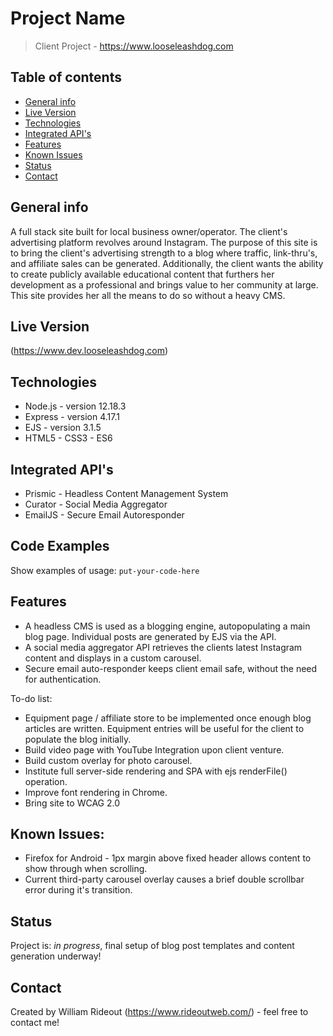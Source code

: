 # Project Name
> Client Project - https://www.looseleashdog.com

## Table of contents
* [General info](#general-info)
* [Live Version](#live-version)
* [Technologies](#technologies)
* [Integrated API's](#integrated-api)
* [Features](#features)
* [Known Issues](#known-issues)
* [Status](#status)
* [Contact](#contact)

## General info
A full stack site built for local business owner/operator. The client's advertising platform revolves around Instagram. The purpose of this site is to bring the client's advertising strength to a blog where traffic, link-thru's, and affiliate sales can be generated. Additionally, the client wants the ability to create publicly available educational content that furthers her development as a professional and brings value to her community at large. This site provides her all the means to do so without a heavy CMS.

## Live Version
(https://www.dev.looseleashdog.com)

## Technologies
* Node.js - version 12.18.3
* Express - version 4.17.1
* EJS - version 3.1.5
* HTML5 - CSS3 - ES6

## Integrated API's
* Prismic - Headless Content Management System
* Curator - Social Media Aggregator
* EmailJS - Secure Email Autoresponder

## Code Examples
Show examples of usage:
`put-your-code-here`

## Features
* A headless CMS is used as a blogging engine, autopopulating a main blog page. Individual posts are generated by EJS via the API. 
* A social media aggregator API retrieves the clients latest Instagram content and displays in a custom carousel.
* Secure email auto-responder keeps client email safe, without the need for authentication.

To-do list:
* Equipment page / affiliate store to be implemented once enough blog articles are written. Equipment entries will be useful for the client to populate the blog initially.
* Build video page with YouTube Integration upon client venture.
* Build custom overlay for photo carousel. 
* Institute full server-side rendering and SPA with ejs renderFile() operation.
* Improve font rendering in Chrome.
* Bring site to WCAG 2.0

## Known Issues:
* Firefox for Android - 1px margin above fixed header allows content to show through when scrolling.
* Current third-party carousel overlay causes a brief double scrollbar error during it's transition.

## Status
Project is: _in progress_, final setup of blog post templates and content generation underway!

## Contact
Created by William Rideout (https://www.rideoutweb.com/) - feel free to contact me!
